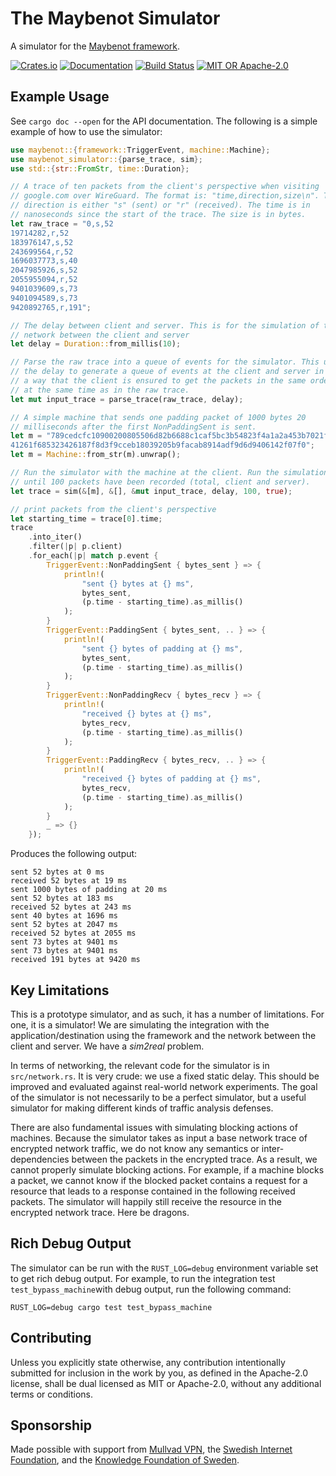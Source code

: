# The Maybenot Simulator

A simulator for the [Maybenot
framework](https://github.com/maybenot-io/maybenot/).

[![Crates.io][crates-badge]][crates-url]
[![Documentation][docs-badge]][docs-url]
[![Build Status][tests-badge]][tests-url]
[![MIT OR Apache-2.0][license-badge]][license-url]

[crates-badge]: https://img.shields.io/crates/v/maybenot-simulator.svg
[crates-url]: https://crates.io/crates/maybenot-simulator
[docs-badge]: https://docs.rs/maybenot-simulator/badge.svg
[docs-url]: https://docs.rs/maybenot-simulator
[tests-badge]: https://github.com/maybenot-io/maybenot-simulator/actions/workflows/tests.yml/badge.svg
[tests-url]: https://github.com/maybenot-io/maybenot-simulator/actions
[license-badge]: https://img.shields.io/crates/l/maybenot-simulator
[license-url]: https://github.com/maybenot-io/maybenot-simulator/

## Example Usage
See `cargo doc --open` for the API documentation. The following is a simple
example of how to use the simulator:

```rust
use maybenot::{framework::TriggerEvent, machine::Machine};
use maybenot_simulator::{parse_trace, sim};
use std::{str::FromStr, time::Duration};

// A trace of ten packets from the client's perspective when visiting
// google.com over WireGuard. The format is: "time,direction,size\n". The
// direction is either "s" (sent) or "r" (received). The time is in
// nanoseconds since the start of the trace. The size is in bytes.
let raw_trace = "0,s,52
19714282,r,52
183976147,s,52
243699564,r,52
1696037773,s,40
2047985926,s,52
2055955094,r,52
9401039609,s,73
9401094589,s,73
9420892765,r,191";

// The delay between client and server. This is for the simulation of the
// network between the client and server
let delay = Duration::from_millis(10);

// Parse the raw trace into a queue of events for the simulator. This uses
// the delay to generate a queue of events at the client and server in such
// a way that the client is ensured to get the packets in the same order and
// at the same time as in the raw trace.
let mut input_trace = parse_trace(raw_trace, delay);

// A simple machine that sends one padding packet of 1000 bytes 20
// milliseconds after the first NonPaddingSent is sent.
let m = "789cedcfc10900200805506d82b6688c1caf5bc3b54823f4a1a2a453b7021ff8ff49\
41261f685323426187f8d3f9cceb18039205b9facab8914adf9d6d9406142f07f0";
let m = Machine::from_str(m).unwrap();

// Run the simulator with the machine at the client. Run the simulation up
// until 100 packets have been recorded (total, client and server).
let trace = sim(&[m], &[], &mut input_trace, delay, 100, true);

// print packets from the client's perspective
let starting_time = trace[0].time;
trace
    .into_iter()
    .filter(|p| p.client)
    .for_each(|p| match p.event {
        TriggerEvent::NonPaddingSent { bytes_sent } => {
            println!(
                "sent {} bytes at {} ms",
                bytes_sent,
                (p.time - starting_time).as_millis()
            );
        }
        TriggerEvent::PaddingSent { bytes_sent, .. } => {
            println!(
                "sent {} bytes of padding at {} ms",
                bytes_sent,
                (p.time - starting_time).as_millis()
            );
        }
        TriggerEvent::NonPaddingRecv { bytes_recv } => {
            println!(
                "received {} bytes at {} ms",
                bytes_recv,
                (p.time - starting_time).as_millis()
            );
        }
        TriggerEvent::PaddingRecv { bytes_recv, .. } => {
            println!(
                "received {} bytes of padding at {} ms",
                bytes_recv,
                (p.time - starting_time).as_millis()
            );
        }
        _ => {}
    });
```

Produces the following output:

```
sent 52 bytes at 0 ms
received 52 bytes at 19 ms
sent 1000 bytes of padding at 20 ms
sent 52 bytes at 183 ms
received 52 bytes at 243 ms
sent 40 bytes at 1696 ms
sent 52 bytes at 2047 ms
received 52 bytes at 2055 ms
sent 73 bytes at 9401 ms
sent 73 bytes at 9401 ms
received 191 bytes at 9420 ms
```

## Key Limitations
This is a prototype simulator, and as such, it has a number of limitations. For
one, it is a simulator! We are simulating the integration with the
application/destination using the framework and the network between the client
and server. We have a *sim2real* problem.

In terms of networking, the relevant code for the simulator is in
`src/network.rs`. It is very crude: we use a fixed static delay. This should be
improved and evaluated against real-world network experiments. The goal of the
simulator is not necessarily to be a perfect simulator, but a useful simulator
for making different kinds of traffic analysis defenses.

There are also fundamental issues with simulating blocking actions of machines.
Because the simulator takes as input a base network trace of encrypted network
traffic, we do not know any semantics or inter-dependencies between the packets
in the encrypted trace. As a result, we cannot properly simulate blocking
actions. For example, if a machine blocks a packet, we cannot know if the
blocked packet contains a request for a resource that leads to a response
contained in the following received packets. The simulator will happily still
receive the resource in the encrypted network trace. Here be dragons.

## Rich Debug Output
The simulator can be run with the `RUST_LOG=debug` environment variable set to
get rich debug output. For example, to run the integration test
`test_bypass_machine`with debug output, run the following command:

```
RUST_LOG=debug cargo test test_bypass_machine
```

## Contributing
Unless you explicitly state otherwise, any contribution intentionally submitted
for inclusion in the work by you, as defined in the Apache-2.0 license, shall be
dual licensed as MIT or Apache-2.0, without any additional terms or conditions.

## Sponsorship
Made possible with support from [Mullvad VPN](https://mullvad.net/), the
[Swedish Internet Foundation](https://internetstiftelsen.se/en/), and the
[Knowledge Foundation of Sweden](https://www.kks.se/en/start-en/).
